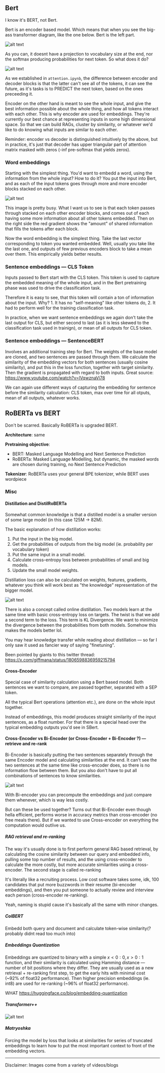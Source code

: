 ## Bert

I know it's BERT, not Bert. 

Bert is an encoder based model. Which means that when you see the big-ass transformer diagram, like the one below. Bert is the left part. 

![alt text](images/bert_transformer.png)

As you can, it doesnt have a projection to vocabulary size at the end, nor the softmax producing probabilities for next token. So what does it do?

![alt text](images/bert.png)

As we established in `attention.ipynb`, the difference between encoder and decoder blocks is that the latter can't see all of the tokens, it can see the future, as it's tasks is to PREDICT the next token, based on the ones preceeding it. 

Encoder on the other hand is meant to see the whole input, and give the best information possible about the whole thing, and how all tokens interact with each other. This is why encoder are used for embeddings. They're currently our best chance at representing inputs in some high dimensional space. So that we can build RAGs, cluster by similarity, or whatever we'd like to do knowing what inputs are similar to each other. 

Reminder: encoder vs decoder is distinguished intuitively by the above, but in practice, it's just that decoder has upper triangular part of attention matrix masked with zeros (-inf pre-softmax that yields zeros).

### Word embeddings

Starting with the simplest thing. You'd want to embedd a word, using the information from the whole input? How to do it? You put the input into Bert, and as each of the input tokens goes through more and more encoder blocks stacked on each other.

![alt text](images/bert_pass.png)

This image is pretty busy. What I want us to see is that each token passes through stacked on each other encoder blocks, and comes out of each having some more information about all other tokens embedded. Then on the right side the red gradient shows the "amount" of shared information that fills the tokens after each block. 

Now the word embedding is the simplest thing. Take the last vector corresponding to token you wanted embedded. Well, usually you take like the last one, and outputs of few previous encoders block to take a mean over them. This empirically yields better results. 

### Sentence embeddings — CLS Token

Inputs passed to Bert start with the CLS token. This token is used to capture the embedded meaning of the whole input, and in the Bert pretraining phase was used to drive the classification task. 

Therefore it is easy to see, that this token will contain a ton of information about the input. Why? 1. It has no "self-meaning" like other tokens do, 2. It had to perform well for the training classification task. 

In practice, when we want sentence embeddings we again don't take the last output for CLS, but either second to last (as it is less skewed to the classification task used in trainign), or mean of all outputs for CLS token. 

### Sentence embeddings — SentenceBERT

Involves an additional training step for Bert. The weights of the base model are cloned, and two sentences are passed through them. We calculate the similarity of the embedding vectors for both sentences (usually cosine similarity), and put this in the loss function, together with target similarity. Then the gradient is propagated with regard to both inputs. Great source: https://www.youtube.com/watch?v=lVqwznaVi78

We can again use different ways of capturing the embedding for sentence before the similarity calculation: CLS token, max over time for all otputs, mean of all outputs, whatever works. 

## RoBERTa vs BERT

Don't be scarred. Basically RoBERTa is upgraded BERT.

**Architecture**: same

**Pretraining objective**:
- BERT: Masked Language Modelling and Next Sentence Prediction
- RoBERTa: Masked Language Modelling, but dynamic, the masked words are chosen during training, no Next Sentence Prediction

**Tokenizer**: RoBERTa uses your general BPE tokenizer, while BERT uses wordpiece

### Misc

#### Distillation and DistilRoBERTa

Somewhat common knowledge is that a distilled model is a smaller version of some large model (in this case 125M -> 82M).

The basic explanation of how distillation works:

1. Put the input in the big model.
2. Get the probabilities of outputs from the big model (ie. probability per vocabulary token)
3. Put the same input in a small model.
4. Calculate cross-entropy loss between probabilities of small and big models.
5. Update the small model weights.

Distillation loss can also be calculated on weights, features, gradients, whatever you think will work best as "the knowledge" representation of the bigger model.

![alt text](images/distillation_flow.png)

There is also a concept called online distillation. Two models learn at the same time with basic cross-entropy loss on targets. The twist is that we add a second term to the loss. This term is KL Divergence. We want to minimize the divergence between the probabilities from both models. Somehow this makes the models better lol.

You may hear knowledge transfer while reading about distillation — so far I only saw it used as fancier way of saying "finetuning".

Been pointed by giants to this twitter thread: https://x.com/giffmana/status/1806598836959215794

#### Cross-Encoder

Special case of similarity calculation using a Bert based model. Both sentences we want to compare, are passed together, separated with a SEP token. 

All the typical Bert operations (attention etc.), are done on the whole input together. 

Instead of embeddings, this model produces straight similarity of the input sentences, as a float number. For that there is a special head over the typical embedding outputs you'd see in SBert. 

#### Cross-Encoder vs Bi-Encoder (or Cross-Encoder + Bi-Encoder ?) — retrieve and re-rank

Bi-Encoder is basically putting the two sentences separately through the same Encoder model and calculating similarities at the end. It can't see the two sentences at the same time like cross-encoder does, so there is no information flow between them. But you also don't have to put all combinations of sentences to know similarities.

![alt text](images/bi_cross_encoder.png)

With Bi-encoder you can precompute the embeddings and just compare them whenever, which is way less costly.

But can these be used together? Turns out that Bi-Encoder even though hella efficient, performs worse in accuracy metrics than cross-encoder (no free meals there). But if we wanted to use Cross-encoder on everything the computation would outlive us. 


##### RAG retrieval and re-ranking

The way it's usually done is to first perform general RAG based retrieval, by calculating the cosine similarity between our query and embedded info, pulling some top number of results, and the using cross-encoder to calculate the more costly, but more accurate similarities using a cross-encoder. The second stage is called re-ranking

It's literally like a recruiting process. Low cost software takes some, idk, 100 candidates that put more buzzwords in their resume (bi-encoder embeddings), and then you put someone to actually review and interview each person (cross-encoder re-ranking).

Yeah, naming is stupid cause it's basically all the same with minor changes.

##### ColBERT

Embedd both query and document and calculate token-wise similarity(? probably didnt read too much into)

##### Embeddings Quantization

Embeddings are quantized to binary with a simple $x<0: 0, x > 0: 1$ function, and their similarity is calculated using Hamming distance — number of bit positions where they differ. They are usually used as a new retrieval + re-ranking first step, to get the early hits with minimal cost (~92% of float32 performance). Then higher precision embeddings (ie. int8) are used for re-ranking (~96% of float32 performance).

WHAT https://huggingface.co/blog/embedding-quantization

##### Transformer++

![alt text](images/transformer++.png)

##### Matryoshka 

Forcing the model by loss that looks at similarities for series of truncated embeddings to learn how to put the most important context to front of the embedding vectors. 

---
Disclaimer: Images come from a variety of videos/blogs